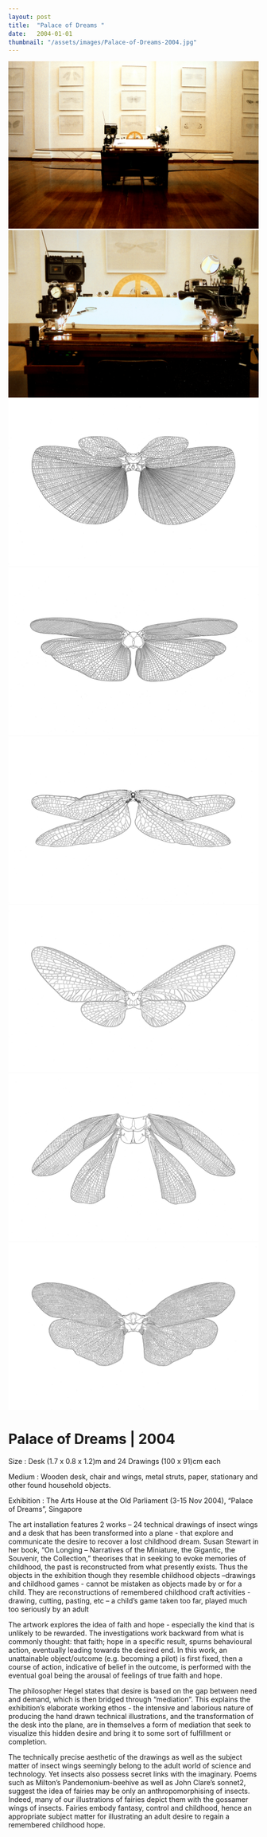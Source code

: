 ```yaml
---
layout: post
title:  "Palace of Dreams "
date:   2004-01-01
thumbnail: "/assets/images/Palace-of-Dreams-2004.jpg"
---
```


![My image Name](/assets/images/Palace-of-Dreams_01.jpg)
![My image Name](/assets/images/Palace-of-Dreams_02.jpg)
![My image Name](/assets/images/Palace-of-Dreams_03.jpg)
![My image Name](/assets/images/Palace-of-Dreams_04.jpg)
![My image Name](/assets/images/Palace-of-Dreams_05.jpg)
![My image Name](/assets/images/Palace-of-Dreams_06.jpg)
![My image Name](/assets/images/Palace-of-Dreams_07.jpg)
![My image Name](/assets/images/Palace-of-Dreams_08.jpg)


# Palace of Dreams | 2004

Size
: Desk (1.7 x 0.8 x 1.2)m and 24 Drawings (100 x 91)cm each

Medium
: Wooden desk, chair and wings, metal struts, paper, stationary and other found household objects.

Exhibition
: The Arts House at the Old Parliament (3-15 Nov 2004), “Palace of Dreams”, Singapore

The art installation features 2 works – 24 technical drawings of insect wings and a desk that has been transformed into a plane - that explore and communicate the desire to recover a lost childhood dream.  Susan Stewart in her book, “On Longing – Narratives of the Miniature, the Gigantic, the Souvenir, the Collection,” theorises that in seeking to evoke memories of childhood, the past is reconstructed from what presently exists.  Thus the objects in the exhibition though they resemble childhood objects –drawings and childhood games - cannot be mistaken as objects made by or for a child. They are reconstructions of remembered childhood craft activities - drawing, cutting, pasting, etc – a child’s game taken too far, played much too seriously by an adult

The artwork explores the idea of faith and hope  - especially the kind that is unlikely to be rewarded.  The investigations work backward from what is commonly thought: that faith; hope in a specific result, spurns behavioural action, eventually leading towards the desired end.   In this work, an unattainable object/outcome (e.g. becoming a pilot) is first fixed, then a course of action, indicative of belief in the outcome, is performed with the eventual goal being the arousal of feelings of true faith and hope.

The philosopher Hegel states that desire is based on the gap between need and demand, which is then bridged through “mediation”.  This explains the exhibition’s elaborate working ethos - the intensive and laborious nature of producing the hand drawn technical illustrations, and the transformation of the desk into the plane, are in themselves a form of mediation that seek to visualize this hidden desire and bring it to some sort of fulfillment or completion.

The technically precise aesthetic of the drawings as well as the subject matter of insect wings seemingly belong to the adult world of science and technology.  Yet insects also possess secret links with the imaginary.  Poems such as Milton’s Pandemonium-beehive as well as John Clare’s sonnet2, suggest the idea of fairies may be only an anthropomorphising of insects.  Indeed, many of our illustrations of fairies depict them with the gossamer wings of insects.  Fairies embody fantasy, control and childhood, hence an appropriate subject matter for illustrating an adult desire to regain a remembered childhood hope.